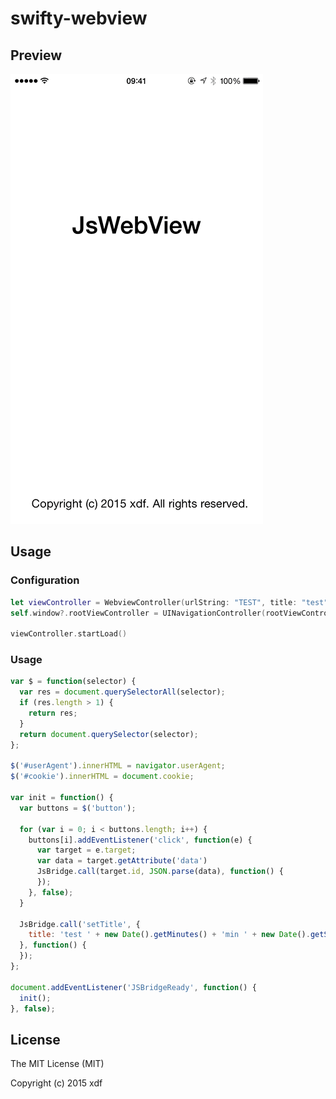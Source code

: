 swifty-webview
==============

## Preview

![preview](screenshot/preview.gif)

## Usage

### Configuration

```swift
let viewController = WebviewController(urlString: "TEST", title: "test", autoLoad: false)
self.window?.rootViewController = UINavigationController(rootViewController: viewController)
        
viewController.startLoad()
```

### Usage

```js
var $ = function(selector) {
  var res = document.querySelectorAll(selector);
  if (res.length > 1) {
    return res;
  }
  return document.querySelector(selector);
};

$('#userAgent').innerHTML = navigator.userAgent;
$('#cookie').innerHTML = document.cookie;

var init = function() {
  var buttons = $('button');

  for (var i = 0; i < buttons.length; i++) {
    buttons[i].addEventListener('click', function(e) {
      var target = e.target;
      var data = target.getAttribute('data')
      JsBridge.call(target.id, JSON.parse(data), function() {
      });
    }, false);
  }
  
  JsBridge.call('setTitle', {
    title: 'test ' + new Date().getMinutes() + 'min ' + new Date().getSeconds() + 's'
  }, function() {
  });
};

document.addEventListener('JSBridgeReady', function() {
  init();
}, false);
```

## License

The MIT License (MIT)

Copyright (c) 2015 xdf